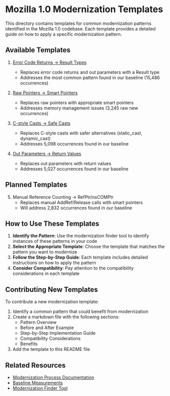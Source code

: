 # Mozilla 1.0 Modernization Templates

This directory contains templates for common modernization patterns identified in the Mozilla 1.0 codebase. Each template provides a detailed guide on how to apply a specific modernization pattern.

## Available Templates

1. [Error Code Returns → Result Types](error_code_result_type.md)
   - Replaces error code returns and out parameters with a Result type
   - Addresses the most common pattern found in our baseline (15,486 occurrences)

2. [Raw Pointers → Smart Pointers](raw_ptr_to_smart_ptr.md)
   - Replaces raw pointers with appropriate smart pointers
   - Addresses memory management issues (3,245 raw new occurrences)

3. [C-style Casts → Safe Casts](c_style_cast_to_safe_cast.md)
   - Replaces C-style casts with safer alternatives (static_cast, dynamic_cast)
   - Addresses 5,098 occurrences found in our baseline

4. [Out Parameters → Return Values](out_param_to_return_value.md)
   - Replaces out parameters with return values
   - Addresses 5,027 occurrences found in our baseline

## Planned Templates

5. Manual Reference Counting → RefPtr/nsCOMPtr
   - Replaces manual AddRef/Release calls with smart pointers
   - Will address 2,832 occurrences found in our baseline

## How to Use These Templates

1. **Identify the Pattern**: Use the modernization finder tool to identify instances of these patterns in your code
2. **Select the Appropriate Template**: Choose the template that matches the pattern you want to modernize
3. **Follow the Step-by-Step Guide**: Each template includes detailed instructions on how to apply the pattern
4. **Consider Compatibility**: Pay attention to the compatibility considerations in each template

## Contributing New Templates

To contribute a new modernization template:

1. Identify a common pattern that could benefit from modernization
2. Create a markdown file with the following sections:
   - Pattern Overview
   - Before and After Example
   - Step-by-Step Implementation Guide
   - Compatibility Considerations
   - Benefits
3. Add the template to this README file

## Related Resources

- [Modernization Process Documentation](../modernization_process_documentation.md)
- [Baseline Measurements](../analysis/reports/baseline/summary.md)
- [Modernization Finder Tool](../analysis/modernization_finder.py) 